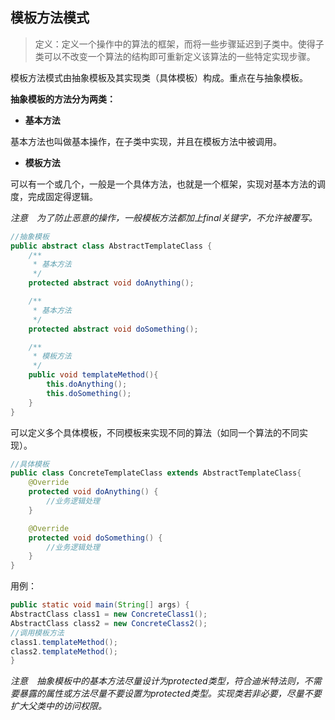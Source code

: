 ## 模板方法模式

> 定义：定义一个操作中的算法的框架，而将一些步骤延迟到子类中。使得子类可以不改变一个算法的结构即可重新定义该算法的一些特定实现步骤。

模板方法模式由抽象模板及其实现类（具体模板）构成。重点在与抽象模板。

**抽象模板的方法分为两类：**

- **基本方法**

基本方法也叫做基本操作，在子类中实现，并且在模板方法中被调用。

- **模板方法**

可以有一个或几个，一般是一个具体方法，也就是一个框架，实现对基本方法的调度，完成固定得逻辑。

*注意　为了防止恶意的操作，一般模板方法都加上final关键字，不允许被覆写。*

```java
//抽象模板
public abstract class AbstractTemplateClass {
    /**
     * 基本方法
     */
    protected abstract void doAnything();

    /**
     * 基本方法
     */
    protected abstract void doSomething();

    /**
     * 模板方法
     */
    public void templateMethod(){
        this.doAnything();
        this.doSomething();
    }
}
```

可以定义多个具体模板，不同模板来实现不同的算法（如同一个算法的不同实现）。

```java
//具体模板
public class ConcreteTemplateClass extends AbstractTemplateClass{
    @Override
    protected void doAnything() {
        //业务逻辑处理
    }

    @Override
    protected void doSomething() {
        //业务逻辑处理
    }
}
```



用例：

```java
public static void main(String[] args) {
AbstractClass class1 = new ConcreteClass1();
AbstractClass class2 = new ConcreteClass2();
//调用模板方法
class1.templateMethod();
class2.templateMethod();
}
```

*注意　抽象模板中的基本方法尽量设计为protected类型，符合迪米特法则，不需要暴露的属性或方法尽量不要设置为protected类型。实现类若非必要，尽量不要扩大父类中的访问权限。*



